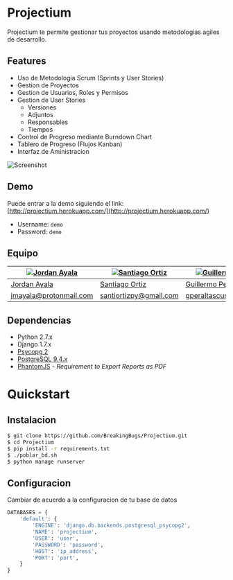 # Projectium
Projectium te permite gestionar tus proyectos usando metodologias agiles de desarrollo.

## Features
- Uso de Metodologia Scrum (Sprints y User Stories)
- Gestion de Proyectos
- Gestion de Usuarios, Roles y Permisos
- Gestion de User Stories
    - Versiones
    - Adjuntos
    - Responsables
    - Tiempos
- Control de Progreso mediante Burndown Chart
- Tablero de Progreso (Flujos Kanban)
- Interfaz de Aministracion

![Screenshot](http://i.imgur.com/snbIflS.png)

## Demo
Puede entrar a la demo siguiendo el link: [http://projectium.herokuapp.com/](http://projectium.herokuapp.com/)
- Username: `demo`
- Password: `demo`

## Equipo

[![Jordan Ayala](https://avatars2.githubusercontent.com/u/6710350?v=3&s=144)](https://github.com/jmayalag) | [![Santiago Ortiz](https://avatars0.githubusercontent.com/u/11400041?v=3&s=144)](https://github.com/santiortizpy) | [![Guillermo Peralta](https://avatars1.githubusercontent.com/u/10501948?v=3&s=144)](https://github.com/voluntadpear)
---|---|---
[Jordan Ayala](https://github.com/jmayalag) | [Santiago Ortiz](https://github.com/santiortizpy) | [Guillermo Peralta](https://github.com/voluntadpear)
[jmayala@protonmail.com](mailto://jmayala@protonmail.com) | [santiortizpy@gmail.com](mailto://santiortizpy@gmail.com) | [gperaltascura@gmail.com](mailto://gperaltascura@gmail.com)

## Dependencias
- Python 2.7.x
- Django 1.7.x
- [Psycopg 2](http://initd.org/psycopg/docs/install.html "Psycopg Installation")
- [PostgreSQL 9.4.x](http://www.postgresql.org "PostgreSQL")
- [PhantomJS](http://phantomjs.org) - _Requirement to Export Reports as PDF_

# Quickstart

## Instalacion
```sh
$ git clone https://github.com/BreakingBugs/Projectium.git
$ cd Projectium
$ pip install -r requirements.txt
$ ./poblar_bd.sh
$ python manage runserver
```

## Configuracion
Cambiar de acuerdo a la configuracion de tu base de datos
```python
DATABASES = {
    'default': {
        'ENGINE': 'django.db.backends.postgresql_psycopg2',
        'NAME': 'projectium',
        'USER': 'user',
        'PASSWORD': 'password',
        'HOST': 'ip_address',
        'PORT': 'port',
    }
}
```
